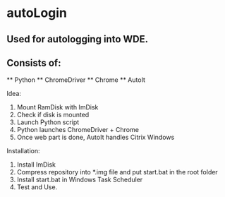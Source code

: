 # autoLogin

## Used for autologging into WDE.

## Consists of:

** Python
** ChromeDriver
** Chrome
** AutoIt

Idea:

1. Mount RamDisk with ImDisk
2. Check if disk is mounted
3. Launch Python script
4. Python launches ChromeDriver + Chrome
5. Once web part is done, AutoIt handles Citrix Windows

Installation:

1. Install ImDisk
3. Compress repository into *.img file and put start.bat in the root folder
2. Install start.bat in Windows Task Scheduler
4. Test and Use.



